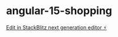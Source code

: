# angular-15-shopping

[Edit in StackBlitz next generation editor ⚡️](https://stackblitz.com/~/github.com/ryotarokato/angular-15-shopping)